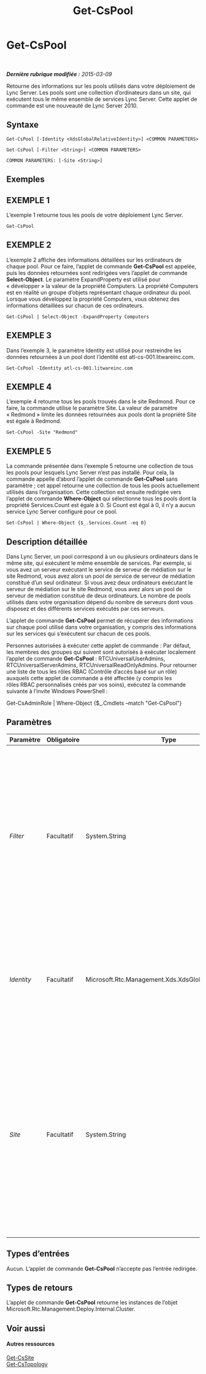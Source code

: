 ﻿---
title: Get-CsPool
TOCTitle: Get-CsPool
ms:assetid: e0911c68-9a0a-461a-88d6-c610c6cd996c
ms:mtpsurl: https://technet.microsoft.com/fr-fr/library/Gg398992(v=OCS.15)
ms:contentKeyID: 49299094
ms.date: 05/20/2016
mtps_version: v=OCS.15
ms.translationtype: HT
---

# Get-CsPool

 

_**Dernière rubrique modifiée :** 2015-03-09_

Retourne des informations sur les pools utilisés dans votre déploiement de Lync Server. Les pools sont une collection d’ordinateurs dans un site, qui exécutent tous le même ensemble de services Lync Server. Cette applet de commande est une nouveauté de Lync Server 2010.

## Syntaxe

    Get-CsPool [-Identity <XdsGlobalRelativeIdentity>] <COMMON PARAMETERS>

    Get-CsPool [-Filter <String>] <COMMON PARAMETERS>

    COMMON PARAMETERS: [-Site <String>]

## Exemples

## EXEMPLE 1

L’exemple 1 retourne tous les pools de votre déploiement Lync Server.

    Get-CsPool

## EXEMPLE 2

L’exemple 2 affiche des informations détaillées sur les ordinateurs de chaque pool. Pour ce faire, l’applet de commande **Get-CsPool** est appelée, puis les données retournées sont redirigées vers l’applet de commande **Select-Object**. Le paramètre ExpandProperty est utilisé pour « développer » la valeur de la propriété Computers. La propriété Computers est en réalité un groupe d’objets représentant chaque ordinateur du pool. Lorsque vous développez la propriété Computers, vous obtenez des informations détaillées sur chacun de ces ordinateurs.

    Get-CsPool | Select-Object -ExpandProperty Computers

## EXEMPLE 3

Dans l’exemple 3, le paramètre Identity est utilisé pour restreindre les données retournées à un pool dont l’identité est atl-cs-001.litwareinc.com.

    Get-CsPool -Identity atl-cs-001.litwareinc.com

## EXEMPLE 4

L’exemple 4 retourne tous les pools trouvés dans le site Redmond. Pour ce faire, la commande utilise le paramètre Site. La valeur de paramètre « Redmond » limite les données retournées aux pools dont la propriété Site est égale à Redmond.

    Get-CsPool -Site "Redmond"

## EXEMPLE 5

La commande présentée dans l’exemple 5 retourne une collection de tous les pools pour lesquels Lync Server n’est pas installé. Pour cela, la commande appelle d’abord l’applet de commande **Get-CsPool** sans paramètre ; cet appel retourne une collection de tous les pools actuellement utilisés dans l’organisation. Cette collection est ensuite redirigée vers l’applet de commande **Where-Object** qui sélectionne tous les pools dont la propriété Services.Count est égale à 0. Si Count est égal à 0, il n’y a aucun service Lync Server configuré pour ce pool.

    Get-CsPool | Where-Object {$_.Services.Count -eq 0}

## Description détaillée

Dans Lync Server, un pool correspond à un ou plusieurs ordinateurs dans le même site, qui exécutent le même ensemble de services. Par exemple, si vous avez un serveur exécutant le service de serveur de médiation sur le site Redmond, vous avez alors un pool de service de serveur de médiation constitué d’un seul ordinateur. Si vous avez deux ordinateurs exécutant le serveur de médiation sur le site Redmond, vous avez alors un pool de serveur de médiation constitué de deux ordinateurs. Le nombre de pools utilisés dans votre organisation dépend du nombre de serveurs dont vous disposez et des différents services exécutés par ces serveurs.

L’applet de commande **Get-CsPool** permet de récupérer des informations sur chaque pool utilisé dans votre organisation, y compris des informations sur les services qui s’exécutent sur chacun de ces pools.

Personnes autorisées à exécuter cette applet de commande : Par défaut, les membres des groupes qui suivent sont autorisés à exécuter localement l’applet de commande **Get-CsPool** : RTCUniversalUserAdmins, RTCUniversalServerAdmins, RTCUniversalReadOnlyAdmins. Pour retourner une liste de tous les rôles RBAC (Contrôle d’accès basé sur un rôle) auxquels cette applet de commande a été affectée (y compris les rôles RBAC personnalisés créés par vos soins), exécutez la commande suivante à l’invite Windows PowerShell :

Get-CsAdminRole | Where-Object {$\_.Cmdlets –match "Get-CsPool"}

## Paramètres


<table>
<colgroup>
<col style="width: 25%" />
<col style="width: 25%" />
<col style="width: 25%" />
<col style="width: 25%" />
</colgroup>
<thead>
<tr class="header">
<th>Paramètre</th>
<th>Obligatoire</th>
<th>Type</th>
<th>Description</th>
</tr>
</thead>
<tbody>
<tr class="odd">
<td><p><em>Filter</em></p></td>
<td><p>Facultatif</p></td>
<td><p>System.String</p></td>
<td><p>Permet d’utiliser des caractères génériques lors de la spécification de l’identité du ou des pools à retourner. Par exemple, cette syntaxe retourne tous les pools ayant une identité qui se termine par la valeur de chaîne « .fabrikam.com » : -Filter &quot;*.fabrikam.com&quot;.</p>
<p>Notez que vous ne pouvez pas utiliser les paramètres Filter et Identity dans la même commande.</p></td>
</tr>
<tr class="even">
<td><p><em>Identity</em></p></td>
<td><p>Facultatif</p></td>
<td><p>Microsoft.Rtc.Management.Xds.XdsGlobalRelativeIdentity</p></td>
<td><p>Nom de domaine complet (FQDN) du pool à retourner. Par exemple : -Identity atl-cs-001.litwareinc.com.</p>
<p>Si ce paramètre n’est pas présent, tous les pools de votre organisation seront retournés.</p></td>
</tr>
<tr class="odd">
<td><p><em>Site</em></p></td>
<td><p>Facultatif</p></td>
<td><p>System.String</p></td>
<td><p>Retourne tous les pools trouvés sur le site spécifié. Le site en question doit être référencé à l’aide de la valeur DisplayName du site (par exemple, Redmond) plutôt qu’à l’aide de l’identité du site (par exemple, site:Redmond). Par exemple : -Site &quot;Redmond&quot;. Vous pouvez récupérer les noms complets pour les sites exécutant cette commande :</p>
<p>Get-CsSite | Select-Object Identity, DisplayName</p></td>
</tr>
</tbody>
</table>


## Types d’entrées

Aucun. L’applet de commande **Get-CsPool** n’accepte pas l’entrée redirigée.

## Types de retours

L’applet de commande **Get-CsPool** retourne les instances de l’objet Microsoft.Rtc.Management.Deploy.Internal.Cluster.

## Voir aussi

#### Autres ressources

[Get-CsSite](get-cssite.md)  
[Get-CsTopology](get-cstopology.md)

